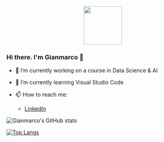 <div id="header" align="center">
  <img src="https://media.giphy.com/media/M9gbBd9nbDrOTu1Mqx/giphy.gif" width="100"/>
</div>


### Hi there. I'm Gianmarco 👋

<!--
**misternessuno/i_am_a_datascientist** is a ✨ *special* ✨ repository because its `README.md` (this file) appears on your GitHub profile.
-->

* 🔭 I’m currently working on a course in Data Science & AI
* 🌱 I’m currently learning Visual Studio Code

* 📫 How to reach me:
    * [LinkedIn](https://www.linkedin.com/in/gianmarcotuccericimini/)

![Gianmarco's GitHub stats](https://github-readme-stats.vercel.app/api?username=misternessuno)

[![Top Langs](https://github-readme-stats.vercel.app/api/top-langs/?username=misternessuno)](https://github.com/misternessuno/github-readme-stats)
